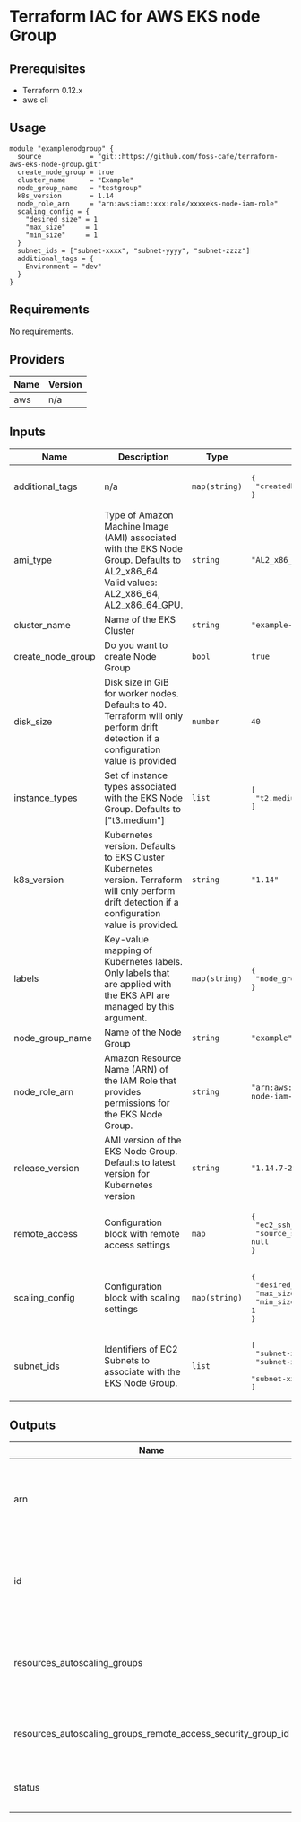 # Terraform IAC for AWS EKS node Group

## Prerequisites

- Terraform 0.12.x
- aws cli

## Usage

```hcl
module "examplenodgroup" {
  source            = "git::https://github.com/foss-cafe/terraform-aws-eks-node-group.git"
  create_node_group = true
  cluster_name      = "Example"
  node_group_name   = "testgroup"
  k8s_version       = 1.14
  node_role_arn     = "arn:aws:iam::xxx:role/xxxxeks-node-iam-role"
  scaling_config = {
    "desired_size" = 1
    "max_size"     = 1
    "min_size"     = 1
  }
  subnet_ids = ["subnet-xxxx", "subnet-yyyy", "subnet-zzzz"]
  additional_tags = {
    Environment = "dev"
  }
}

```
<!-- BEGINNING OF PRE-COMMIT-TERRAFORM DOCS HOOK -->
## Requirements

No requirements.

## Providers

| Name | Version |
|------|---------|
| aws | n/a |

## Inputs

| Name | Description | Type | Default | Required |
|------|-------------|------|---------|:--------:|
| additional\_tags | n/a | `map(string)` | <pre>{<br>  "createdby": "devops"<br>}</pre> | no |
| ami\_type | Type of Amazon Machine Image (AMI) associated with the EKS Node Group. Defaults to AL2\_x86\_64. Valid values: AL2\_x86\_64, AL2\_x86\_64\_GPU. | `string` | `"AL2_x86_64"` | no |
| cluster\_name | Name of the EKS Cluster | `string` | `"example-dev"` | no |
| create\_node\_group | Do you want to create Node Group | `bool` | `true` | no |
| disk\_size | Disk size in GiB for worker nodes. Defaults to 40. Terraform will only perform drift detection if a configuration value is provided | `number` | `40` | no |
| instance\_types | Set of instance types associated with the EKS Node Group. Defaults to ["t3.medium"] | `list` | <pre>[<br>  "t2.medium"<br>]</pre> | no |
| k8s\_version | Kubernetes version. Defaults to EKS Cluster Kubernetes version. Terraform will only perform drift detection if a configuration value is provided. | `string` | `"1.14"` | no |
| labels | Key-value mapping of Kubernetes labels. Only labels that are applied with the EKS API are managed by this argument. | `map(string)` | <pre>{<br>  "node_group": "dev"<br>}</pre> | no |
| node\_group\_name | Name of the Node Group | `string` | `"example"` | no |
| node\_role\_arn | Amazon Resource Name (ARN) of the IAM Role that provides permissions for the EKS Node Group. | `string` | `"arn:aws:iam::xxx:role/xxxxeks-node-iam-role"` | no |
| release\_version | AMI version of the EKS Node Group. Defaults to latest version for Kubernetes version | `string` | `"1.14.7-20190927"` | no |
| remote\_access | Configuration block with remote access settings | `map` | <pre>{<br>  "ec2_ssh_key": null,<br>  "source_security_group_ids": null<br>}</pre> | no |
| scaling\_config | Configuration block with scaling settings | `map(string)` | <pre>{<br>  "desired_size": 1,<br>  "max_size": 1,<br>  "min_size": 1<br>}</pre> | no |
| subnet\_ids | Identifiers of EC2 Subnets to associate with the EKS Node Group. | `list` | <pre>[<br>  "subnet-xxxx",<br>  "subnet-xxxx",<br>  "subnet-xxx"<br>]</pre> | no |

## Outputs

| Name | Description |
|------|-------------|
| arn | Amazon Resource Name (ARN) of the EKS Node Group. |
| id | EKS Cluster name and EKS Node Group name separated by a colon |
| resources\_autoscaling\_groups | List of objects containing information about AutoScaling Groups |
| resources\_autoscaling\_groups\_remote\_access\_security\_group\_id | Identifier of the remote access EC2 Security Group |
| status | Status of the EKS Node Group |

<!-- END OF PRE-COMMIT-TERRAFORM DOCS HOOK -->
